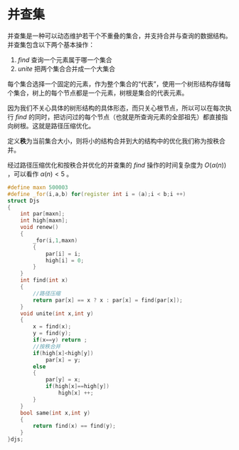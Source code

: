 # 并查集

并查集是一种可以动态维护若干个不重叠的集合，并支持合并与查询的数据结构。并查集包含以下两个基本操作：

1. $find$ 查询一个元素属于哪一个集合
2. $unite$ 把两个集合合并成一个大集合

每个集合选择一个固定的元素，作为整个集合的“代表”，使用一个树形结构存储每个集合，树上的每个节点都是一个元素，树根是集合的代表元素。

因为我们不关心具体的树形结构的具体形态，而只关心根节点，所以可以在每次执行 $find$ 的同时，把访问过的每个节点（也就是所查询元素的全部祖先）都直接指向树根。这就是路径压缩优化。

定义**秩**为当前集合大小，则将小的结构合并到大的结构中的优化我们称为按秩合并。

经过路径压缩优化和按秩合并优化的并查集的 $find$ 操作的时间复杂度为 $O(α(n))$ ，可以看作 $α(n)<5$ 。

```c++
#define maxn 500003
#define _for(i,a,b) for(register int i = (a);i < b;i ++)
struct Djs
{
	int par[maxn];
	int high[maxn];
	void renew()
	{
		_for(i,1,maxn)
		{
			par[i] = i;
			high[i] = 0;
		}
	}
	int find(int x)
	{
		//路径压缩 
		return par[x] == x ? x : par[x] = find(par[x]);
	}
	void unite(int x,int y)
	{
		x = find(x);
		y = find(y);
		if(x==y) return ;
		//按秩合并 
		if(high[x]<high[y])
			par[x] = y;
		else
		{
			par[y] = x;
			if(high[x]==high[y])
				high[x] ++;
		}
	}
	bool same(int x,int y)
	{
		return find(x) == find(y);
	}
}djs;
```

